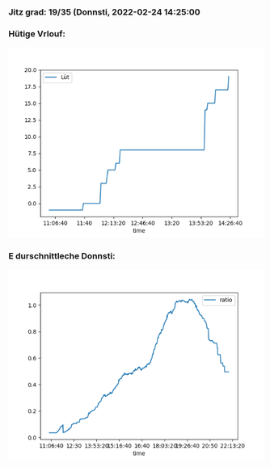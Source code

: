### Jitz grad: 19/35 (Donnsti, 2022-02-24 14:25:00

### Hütige Vrlouf:
![Graph](Today.png)

### E durschnittleche Donnsti:
![Graph](Donnsti.png)